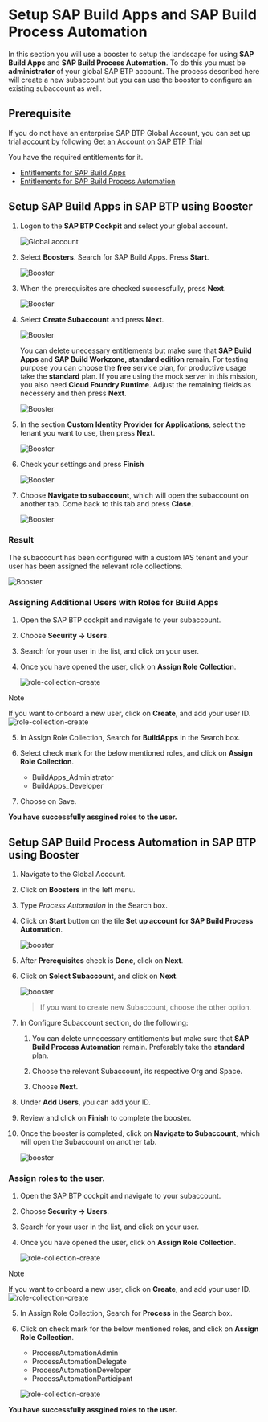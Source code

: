 # Setup SAP Build Apps and SAP Build Process Automation

In this section you will use a booster to setup the landscape for using **SAP Build Apps** and **SAP Build Process Automation**. To do this you must be **administrator** of your global SAP BTP account. The process described here will create a new subaccount but you can use the booster to configure an existing subaccount as well.

## Prerequisite

If you do not have an enterprise SAP BTP Global Account, you can set up trial account by following [Get an Account on SAP BTP Trial](https://developers.sap.com/tutorials/hcp-create-trial-account..html)

You have the required entitlements for it. 
- [Entitlements for SAP Build Apps](../../../build-apps/setup/btp/pre-requisite.md)
- [Entitlements for SAP Build Process Automation](../../../build-process-automation/prerequisites/pre-requisite.md)

## Setup SAP Build Apps in SAP BTP using Booster

1. Logon to the **SAP BTP Cockpit** and select your global account.

    ![Global account](./images/newbooster00.png)

2. Select **Boosters**. Search for SAP Build Apps. Press **Start**.

    ![Booster](./images/newbooster01_steps.png)

3. When the prerequisites are checked successfully, press **Next**.

    ![Booster](./images/newbooster02_steps.png)

4. Select **Create Subaccount** and press **Next**.

    ![Booster](./images/newbooster03_steps.png)

    You can delete unecessary entitlements but make sure that **SAP Build Apps** and **SAP Build Workzone, standard edition** remain. For testing purpose you can choose the **free** service plan, for productive usage take the **standard** plan. If you are using the mock server in this mission, you also need **Cloud Foundry Runtime**. Adjust the remaining fields as necessery and then press **Next**.

    ![Booster](./images/newbooster04_steps.png)

5. In the section **Custom Identity Provider for Applications**, select the tenant you want to use, then press **Next**.

    ![Booster](./images/newbooster05_steps.png)

6. Check your settings and press **Finish**

    ![Booster](./images/newbooster06_steps.png)

7. Choose **Navigate to subaccount**, which will open the subaccount on another tab. Come back to this tab and press **Close**.

    ![Booster](./images/newbooster07_steps.png)

### Result

The subaccount has been configured with a custom IAS tenant and your user has been assigned the relevant role collections.

![Booster](./images/newbooster12_boxes.png)

### Assigning  Additional Users with Roles for Build Apps
1. Open the SAP BTP cockpit and navigate to your subaccount.

2. Choose **Security → Users**.

3. Search for your user in the list, and click on your user.

4. Once you have opened the user, click on **Assign Role Collection**.

    ![role-collection-create](./images/setup-sbpa/user1.png)

> [!Note]
> If you want to onboard a new user, click on **Create**, and add your user ID.
![role-collection-create](./images/setup-sbpa/create.png)

5. In Assign Role Collection, Search for **BuildApps** in the Search box.

6. Select check mark for the below mentioned roles, and click on **Assign Role Collection**.
    - BuildApps_Administrator	
    - BuildApps_Developer

7. Choose on Save.

**You have successfully assgined roles to the user.**


## Setup SAP Build Process Automation in SAP BTP using Booster

1. Navigate to the Global Account.

2. Click on **Boosters** in the left menu.

3. Type *Process Automation* in the Search box.

4. Click on **Start** button on the tile **Set up account for SAP Build Process Automation**.

    ![booster](../../../build-process-automation/prerequisites/images/booster.png)

5. After **Prerequisites** check is **Done**, click on **Next**.

6. Click on **Select Subaccount**, and click on **Next**.

    ![booster](../../../build-process-automation/prerequisites/images/select_subaccount.png)

    > If you want to create new Subaccount, choose the other option.

7. In Configure Subaccount section, do the following:

    1. You can delete unnecessary entitlements but make sure that **SAP Build Process Automation** remain. Preferably take the **standard** plan.

    2. Choose the relevant Subaccount, its respective Org and Space.

    3. Choose **Next**.

8. Under **Add Users**, you can add your ID.

9. Review and click on **Finish** to complete the booster.

10. Once the booster is completed, click on **Navigate to Subaccount**, which will open the Subaccount on another tab.

    ![booster](../../../build-process-automation/prerequisites/images/navigate.png)

### Assign roles to the user. 

1. Open the SAP BTP cockpit and navigate to your subaccount.

2. Choose **Security → Users**.

3. Search for your user in the list, and click on your user.

4. Once you have opened the user, click on **Assign Role Collection**.

    ![role-collection-create](./images/setup-sbpa/user1.png)

> [!Note]
> If you want to onboard a new user, click on **Create**, and add your user ID.
![role-collection-create](./images/setup-sbpa/create.png)

5. In Assign Role Collection, Search for **Process** in the Search box.

6. Click on check mark for the below mentioned roles, and click on **Assign Role Collection**.

    - ProcessAutomationAdmin	
    - ProcessAutomationDelegate
    - ProcessAutomationDeveloper	
    - ProcessAutomationParticipant

    ![role-collection-create](./images/setup-sbpa/select.png)

**You have successfully assgined roles to the user.**